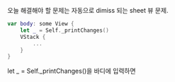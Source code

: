 오늘 해결해야 할 문제는 자동으로 dimiss 되는 sheet 뷰 문제.

```swift
var body: some View {
    let _ = Self._printChanges()
    VStack {
        ...
    }
}
```
let _ = Self._printChanges()을 바디에 입력하면 
